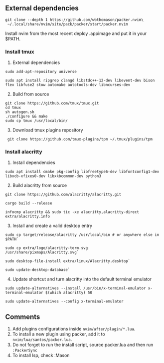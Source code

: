 ## External dependencies


```
git clone --depth 1 https://github.com/wbthomason/packer.nvim\
 ~/.local/share/nvim/site/pack/packer/start/packer.nvim
```

Install nvim from the most recent deploy .appimage and put it in your $PATH.

### Install tmux

1. External dependencies

```
sudo add-apt-repository universe
```

```
sudo apt install ripgrep clangd libstdc++-12-dev libevent-dev bison flex libfuse2 stow automake autotools-dev libncurses-dev
```

2. Build from source

```
git clone https://github.com/tmux/tmux.git
cd tmux
sh autogen.sh
./configure && make
sudo cp tmux /usr/local/bin/
```

3. Download tmux plugins repository

```
 git clone https://github.com/tmux-plugins/tpm ~/.tmux/plugins/tpm
```

### Install alacritty

1. Install dependencies

```
sudo apt install cmake pkg-config libfreetype6-dev libfontconfig1-dev libxcb-xfixes0-dev libxkbcommon-dev python3
```

2. Build alacritty from source

```
git clone https://github.com/alacritty/alacritty.git
```

```
cargo build --release
```

```
infocmp alacritty && sudo tic -xe alacritty,alacritty-direct extra/alacritty.info
```

3. Install and create a valid desktop entry

```
sudo cp target/release/alacritty /usr/local/bin # or anywhere else in $PATH`
```

```
sudo cp extra/logo/alacritty-term.svg /usr/share/pixmaps/Alacritty.svg`
```

```
sudo desktop-file-install extra/linux/Alacritty.desktop`
```

```
sudo update-desktop-database`
```

4. Update shortcut and turn alacritty into the default terminal emulator


```
sudo update-alternatives --install /usr/bin/x-terminal-emulator x-terminal-emulator $(which alacritty) 50
```

```
sudo update-alternatives --config x-terminal-emulator
```


## Comments

1. Add plugins configurations inside ```nvim/after/plugin/*.lua```.
2. To install a new plugin using packer, add it to ```nvim/lua/santos/packer.lua```.
3. Do not forget to run the install script, source packer.lua and then run ```:PackerSync```
4. To install lsp, check :Mason

